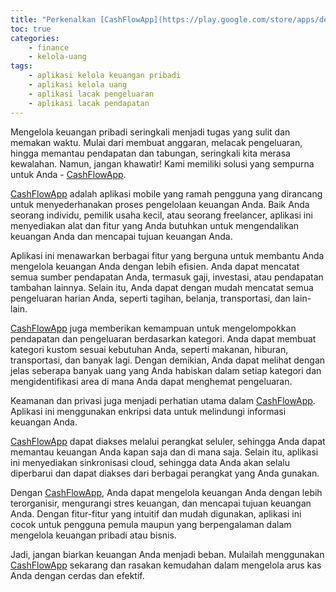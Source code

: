 ```yaml
---
title: "Perkenalkan [CashFlowApp](https://play.google.com/store/apps/details?id=com.kancio.cashflow): Mempermudah Pengelolaan Keuangan Anda"
toc: true
categories:
    - finance
    - kelola-uang
tags:
    - aplikasi kelola keuangan pribadi
    - aplikasi kelola uang
    - aplikasi lacak pengeluaran
    - aplikasi lacak pendapatan
---
```


Mengelola keuangan pribadi seringkali menjadi tugas yang sulit dan memakan waktu. Mulai dari membuat anggaran, melacak pengeluaran, hingga memantau pendapatan dan tabungan, seringkali kita merasa kewalahan. Namun, jangan khawatir! Kami memiliki solusi yang sempurna untuk Anda - [CashFlowApp](https://play.google.com/store/apps/details?id=com.kancio.cashflow).

[CashFlowApp](https://play.google.com/store/apps/details?id=com.kancio.cashflow) adalah aplikasi mobile yang ramah pengguna yang dirancang untuk menyederhanakan proses pengelolaan keuangan Anda. Baik Anda seorang individu, pemilik usaha kecil, atau seorang freelancer, aplikasi ini menyediakan alat dan fitur yang Anda butuhkan untuk mengendalikan keuangan Anda dan mencapai tujuan keuangan Anda.

Aplikasi ini menawarkan berbagai fitur yang berguna untuk membantu Anda mengelola keuangan Anda dengan lebih efisien. Anda dapat mencatat semua sumber pendapatan Anda, termasuk gaji, investasi, atau pendapatan tambahan lainnya. Selain itu, Anda dapat dengan mudah mencatat semua pengeluaran harian Anda, seperti tagihan, belanja, transportasi, dan lain-lain.

[CashFlowApp](https://play.google.com/store/apps/details?id=com.kancio.cashflow) juga memberikan kemampuan untuk mengelompokkan pendapatan dan pengeluaran berdasarkan kategori. Anda dapat membuat kategori kustom sesuai kebutuhan Anda, seperti makanan, hiburan, transportasi, dan banyak lagi. Dengan demikian, Anda dapat melihat dengan jelas seberapa banyak uang yang Anda habiskan dalam setiap kategori dan mengidentifikasi area di mana Anda dapat menghemat pengeluaran.

Keamanan dan privasi juga menjadi perhatian utama dalam [CashFlowApp](https://play.google.com/store/apps/details?id=com.kancio.cashflow). Aplikasi ini menggunakan enkripsi data untuk melindungi informasi keuangan Anda. 

[CashFlowApp](https://play.google.com/store/apps/details?id=com.kancio.cashflow) dapat diakses melalui perangkat seluler, sehingga Anda dapat memantau keuangan Anda kapan saja dan di mana saja. Selain itu, aplikasi ini menyediakan sinkronisasi cloud, sehingga data Anda akan selalu diperbarui dan dapat diakses dari berbagai perangkat yang Anda gunakan.

Dengan [CashFlowApp](https://play.google.com/store/apps/details?id=com.kancio.cashflow), Anda dapat mengelola keuangan Anda dengan lebih terorganisir, mengurangi stres keuangan, dan mencapai tujuan keuangan Anda. Dengan fitur-fitur yang intuitif dan mudah digunakan, aplikasi ini cocok untuk pengguna pemula maupun yang berpengalaman dalam mengelola keuangan pribadi atau bisnis.

Jadi, jangan biarkan keuangan Anda menjadi beban. Mulailah menggunakan [CashFlowApp](https://play.google.com/store/apps/details?id=com.kancio.cashflow) sekarang dan rasakan kemudahan dalam mengelola arus kas Anda dengan cerdas dan efektif.